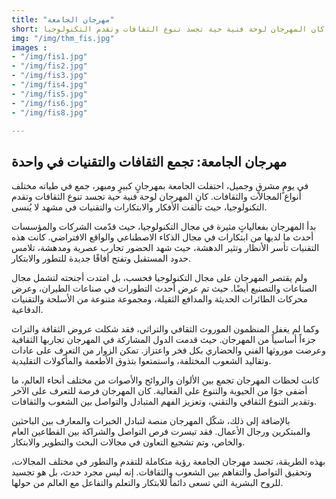```yaml
---
title: "مهرجان الجامعة"
short: في يومٍ مشرقٍ وجميل، احتفلت الجامعة بمهرجانٍ كبيرٍ ومبهر، جمع في طياته مختلف أنواع المجالات والثقافات. كان المهرجان لوحة فنية حية تجسد تنوع الثقافات وتقدم التكنولوجيا ...
img: "/img/thm_fis.jpg"
images :
- "/img/fis1.jpg"
- "/img/fis2.jpg"
- "/img/fis3.jpg"
- "/img/fis4.jpg"
- "/img/fis5.jpg"
- "/img/fis6.jpg"
- "/img/fis8.jpg"

---
```


## مهرجان الجامعة: تجمع الثقافات والتقنيات في واحدة


في يومٍ مشرقٍ وجميل، احتفلت الجامعة بمهرجانٍ كبيرٍ ومبهر، جمع في طياته مختلف أنواع المجالات والثقافات. كان المهرجان لوحة فنية حية تجسد تنوع الثقافات وتقدم التكنولوجيا، حيث تألقت الأفكار والابتكارات والتقنيات في مشهد لا يُنسى.

بدأ المهرجان بفعالياتٍ مثيرة في مجال التكنولوجيا، حيث قدّمت الشركات والمؤسسات أحدث ما لديها من ابتكارات في مجال الذكاء الاصطناعي والواقع الافتراضي. كانت هذه التقنيات تأسر الأنظار وتثير الدهشة، حيث شهد الحضور تجارب عصرية ومدهشة، تلامس حدود المستقبل وتفتح أفاقًا جديدة للتطور والابتكار.

ولم يقتصر المهرجان على مجال التكنولوجيا فحسب، بل امتدت أجنحته لتشمل مجال الصناعات والتصنيع أيضًا. حيث تم عرض أحدث التطورات في صناعات الطيران، وعرض محركات الطائرات الحديثة والمدافع الثقيلة، ومجموعة متنوعة من الأسلحة والتقنيات الدفاعية.

وكما لم يغفل المنظمون الموروث الثقافي والتراثي، فقد شكلت عروض الثقافة والتراث جزءاً أساسياً من المهرجان. حيث قدمت الدول المشاركة في المهرجان تجاربها الثقافية وعرضت موروثها الفني والحضاري بكل فخر واعتزاز. تمكن الزوار من التعرف على عادات وتقاليد الشعوب المختلفة، واستمتعوا بتذوق الأطعمة والمأكولات التقليدية.

كانت لحظات المهرجان تجمع بين الألوان والروائح والأصوات من مختلف أنحاء العالم، ما أضفى جوًا من الحيوية والتنوع على الفعالية. كان المهرجان فرصة للتعرف على الآخر وتقدير التنوع الثقافي والتقني، وتعزيز الفهم المتبادل والتواصل بين الشعوب والثقافات.

بالإضافة إلى ذلك، شكّل المهرجان منصة لتبادل الخبرات والمعارف بين الباحثين والمبتكرين ورجال الأعمال. فقد تيسرت فرص التواصل والشراكة بين القطاعين العام والخاص، وتم تشجيع التعاون في مجالات البحث والتطوير والابتكار.

بهذه الطريقة، تجسد مهرجان الجامعة رؤية متكاملة للتقدم والتطور في مختلف المجالات، وتحقيق التواصل والتفاهم بين الشعوب والثقافات. إنه ليس مجرد حدث، بل هو تجسيد للروح البشرية التي تسعى دائماً للابتكار والتعلم والتفاعل مع العالم من حولها.